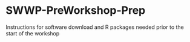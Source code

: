 # SWWP-PreWorkshop-Prep
Instructions for software download and R packages needed prior to the start of the workshop
